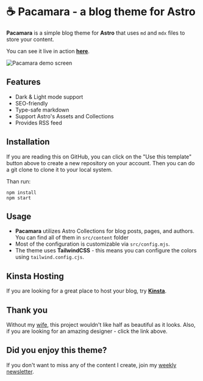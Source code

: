 # ☕ Pacamara - a blog theme for Astro
**Pacamara** is a simple blog theme for **Astro** that uses `md` and `mdx` files to store your content.

You can see it live in action [**here**](https://pacamara-demo-uwnyf.kinsta.page/).

![Pacamara demo screen](https://github.com/palmiak/pacamara-astro/assets/2342458/9fbe8655-ee60-4c37-8bf3-eae0cca57d91)

## Features
- Dark & Light mode support
- SEO-friendly 
- Type-safe markdown
- Support Astro's Assets and Collections
- Provides RSS feed

## Installation
If you are reading this on GitHub, you can click on the "Use this template" button above to create a new repository on your account. Then you can do a git clone to clone it to your local system.

Than run:
```
npm install
npm start
```

## Usage
- **Pacamara** utilizes Astro Collections for blog posts, pages, and authors. You can find all of them in `src/content` folder
- Most of the configuration is customizable via `src/config.mjs`.
- The theme uses **TailwindCSS** - this means you can configure the colors using `tailwind.config.cjs`.

## Kinsta Hosting
If you are looking for a great place to host your blog, try [**Kinsta**](https://kinsta.com).

## Thank you
Without my [wife](https://agnieszkapalmowska.myportfolio.com/), this project wouldn't like half as beautiful as it looks. Also, if you are looking for an amazing designer - click the link above.

## Did you enjoy this theme?
If you don't want to miss any of the content I create, join my [weekly newsletter](https://newsletter.maciekpalmowski.dev/).
